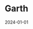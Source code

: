 ---
date: 2024-01-01
featured_image: Garth-20240629-4.jpg
title: Garth
description: 
tags: ["garth"]
---
